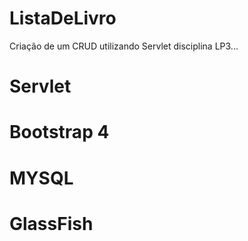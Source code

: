 # ListaDeLivro
Criação de um CRUD utilizando Servlet disciplina LP3...
# Servlet
# Bootstrap 4
# MYSQL
# GlassFish
